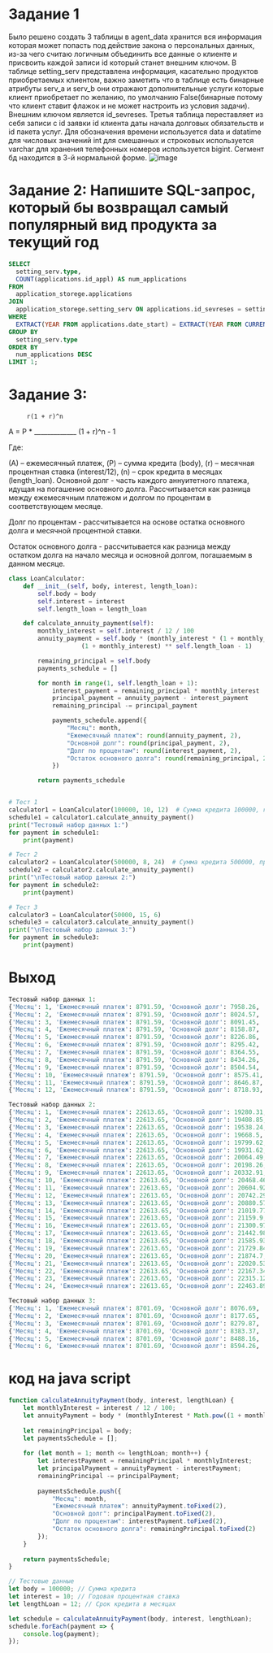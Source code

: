 # Задание 1
Было решено создать 3 таблицы в agent_data хранится вся информация которая может попасть под действие закона о персональных данных, из-за чего считаю логичным объединить все данные о клиенте и присвоить каждой записи id который станет внешним ключом. В таблице setting_serv представлена информация, касательно продуктов приобретаемых клиентом, важно заметить что в  таблице есть бинарные атрибуты serv_a и serv_b они отражают дополнительные услуги которые клиент приобретает по желанию, по умолчанию False(бинарные потому что клиент ставит флажок и не может настроить из  условия задачи).  Внешним ключом является id_sevreses. Третья таблица переставляет из себя записи с id заявки id клиента даты начала  долговых обязательств и id пакета услуг. Для обозначения времени используется data и datatime для числовых значений int для смешанных и строковых используется varchar для хранения телефонных номеров используется bigint. Сегмент бд находится в 3-й нормальной форме. 
![image](https://github.com/Nikolairopin/bank/assets/126417867/d34bba90-bd86-4633-860c-1091835fdab2)
# Задание 2: Напишите SQL-запрос, который бы возвращал самый популярный вид продукта за текущий год
```sql 
SELECT
  setting_serv.type,
  COUNT(applications.id_appl) AS num_applications
FROM
  application_storege.applications
JOIN
  application_storege.setting_serv ON applications.id_sevreses = setting_serv.id_sevreses
WHERE
  EXTRACT(YEAR FROM applications.date_start) = EXTRACT(YEAR FROM CURRENT_DATE)
GROUP BY
  setting_serv.type
ORDER BY
  num_applications DESC
LIMIT 1;
```
# Задание 3:

         r(1 + r)^n
A = P * _____________
        (1 + r)^n - 1

Где:

(A) – ежемесячный платеж,
(P) – сумма кредита (body),
(r) – месячная процентная ставка (interest/12),
(n) – срок кредита в месяцах (length_loan).
Основной долг - часть каждого аннуитетного платежа, идущая на погашение основного долга. Рассчитывается как разница между ежемесячным платежом и долгом по процентам в соответствующем месяце.

Долг по процентам - рассчитывается на основе остатка основного долга и месячной процентной ставки.

Остаток основного долга - рассчитывается как разница между остатком долга на начало месяца и основной долгом, погашаемым в данном месяце.


```python
class LoanCalculator:
    def __init__(self, body, interest, length_loan):
        self.body = body
        self.interest = interest
        self.length_loan = length_loan

    def calculate_annuity_payment(self):
        monthly_interest = self.interest / 12 / 100
        annuity_payment = self.body * (monthly_interest * (1 + monthly_interest) ** self.length_loan) / (
                    (1 + monthly_interest) ** self.length_loan - 1)

        remaining_principal = self.body
        payments_schedule = []

        for month in range(1, self.length_loan + 1):
            interest_payment = remaining_principal * monthly_interest
            principal_payment = annuity_payment - interest_payment
            remaining_principal -= principal_payment

            payments_schedule.append({
                "Месяц": month,
                "Ежемесячный платеж": round(annuity_payment, 2),
                "Основной долг": round(principal_payment, 2),
                "Долг по процентам": round(interest_payment, 2),
                "Остаток основного долга": round(remaining_principal, 2)
            })

        return payments_schedule


# Тест 1
calculator1 = LoanCalculator(100000, 10, 12)  # Сумма кредита 100000, годовая процентная ставка 10%, срок 12 месяцев
schedule1 = calculator1.calculate_annuity_payment()
print("Тестовый набор данных 1:")
for payment in schedule1:
    print(payment)

# Тест 2
calculator2 = LoanCalculator(500000, 8, 24)  # Сумма кредита 500000, процент 8%, срок 24 месяца
schedule2 = calculator2.calculate_annuity_payment()
print("\nТестовый набор данных 2:")
for payment in schedule2:
    print(payment)

# Тест 3
calculator3 = LoanCalculator(50000, 15, 6)
schedule3 = calculator3.calculate_annuity_payment()
print("\nТестовый набор данных 3:")
for payment in schedule3:
    print(payment)
```
 # Выход
```python
Тестовый набор данных 1:
{'Месяц': 1, 'Ежемесячный платеж': 8791.59, 'Основной долг': 7958.26, 'Долг по процентам': 833.33, 'Остаток основного долга': 92041.74}
{'Месяц': 2, 'Ежемесячный платеж': 8791.59, 'Основной долг': 8024.57, 'Долг по процентам': 767.01, 'Остаток основного долга': 84017.17}
{'Месяц': 3, 'Ежемесячный платеж': 8791.59, 'Основной долг': 8091.45, 'Долг по процентам': 700.14, 'Остаток основного долга': 75925.72}
{'Месяц': 4, 'Ежемесячный платеж': 8791.59, 'Основной долг': 8158.87, 'Долг по процентам': 632.71, 'Остаток основного долга': 67766.85}
{'Месяц': 5, 'Ежемесячный платеж': 8791.59, 'Основной долг': 8226.86, 'Долг по процентам': 564.72, 'Остаток основного долга': 59539.99}
{'Месяц': 6, 'Ежемесячный платеж': 8791.59, 'Основной долг': 8295.42, 'Долг по процентам': 496.17, 'Остаток основного долга': 51244.56}
{'Месяц': 7, 'Ежемесячный платеж': 8791.59, 'Основной долг': 8364.55, 'Долг по процентам': 427.04, 'Остаток основного долга': 42880.01}
{'Месяц': 8, 'Ежемесячный платеж': 8791.59, 'Основной долг': 8434.26, 'Долг по процентам': 357.33, 'Остаток основного долга': 34445.76}
{'Месяц': 9, 'Ежемесячный платеж': 8791.59, 'Основной долг': 8504.54, 'Долг по процентам': 287.05, 'Остаток основного долга': 25941.22}
{'Месяц': 10, 'Ежемесячный платеж': 8791.59, 'Основной долг': 8575.41, 'Долг по процентам': 216.18, 'Остаток основного долга': 17365.8}
{'Месяц': 11, 'Ежемесячный платеж': 8791.59, 'Основной долг': 8646.87, 'Долг по процентам': 144.72, 'Остаток основного долга': 8718.93}
{'Месяц': 12, 'Ежемесячный платеж': 8791.59, 'Основной долг': 8718.93, 'Долг по процентам': 72.66, 'Остаток основного долга': -0.0}

Тестовый набор данных 2:
{'Месяц': 1, 'Ежемесячный платеж': 22613.65, 'Основной долг': 19280.31, 'Долг по процентам': 3333.33, 'Остаток основного долга': 480719.69}
{'Месяц': 2, 'Ежемесячный платеж': 22613.65, 'Основной долг': 19408.85, 'Долг по процентам': 3204.8, 'Остаток основного долга': 461310.84}
{'Месяц': 3, 'Ежемесячный платеж': 22613.65, 'Основной долг': 19538.24, 'Долг по процентам': 3075.41, 'Остаток основного долга': 441772.6}
{'Месяц': 4, 'Ежемесячный платеж': 22613.65, 'Основной долг': 19668.5, 'Долг по процентам': 2945.15, 'Остаток основного долга': 422104.1}
{'Месяц': 5, 'Ежемесячный платеж': 22613.65, 'Основной долг': 19799.62, 'Долг по процентам': 2814.03, 'Остаток основного долга': 402304.49}
{'Месяц': 6, 'Ежемесячный платеж': 22613.65, 'Основной долг': 19931.62, 'Долг по процентам': 2682.03, 'Остаток основного долга': 382372.87}
{'Месяц': 7, 'Ежемесячный платеж': 22613.65, 'Основной долг': 20064.49, 'Долг по процентам': 2549.15, 'Остаток основного долга': 362308.38}
{'Месяц': 8, 'Ежемесячный платеж': 22613.65, 'Основной долг': 20198.26, 'Долг по процентам': 2415.39, 'Остаток основного долга': 342110.12}
{'Месяц': 9, 'Ежемесячный платеж': 22613.65, 'Основной долг': 20332.91, 'Долг по процентам': 2280.73, 'Остаток основного долга': 321777.21}
{'Месяц': 10, 'Ежемесячный платеж': 22613.65, 'Основной долг': 20468.46, 'Долг по процентам': 2145.18, 'Остаток основного долга': 301308.74}
{'Месяц': 11, 'Ежемесячный платеж': 22613.65, 'Основной долг': 20604.92, 'Долг по процентам': 2008.72, 'Остаток основного долга': 280703.82}
{'Месяц': 12, 'Ежемесячный платеж': 22613.65, 'Основной долг': 20742.29, 'Долг по процентам': 1871.36, 'Остаток основного долга': 259961.54}
{'Месяц': 13, 'Ежемесячный платеж': 22613.65, 'Основной долг': 20880.57, 'Долг по процентам': 1733.08, 'Остаток основного долга': 239080.97}
{'Месяц': 14, 'Ежемесячный платеж': 22613.65, 'Основной долг': 21019.77, 'Долг по процентам': 1593.87, 'Остаток основного долга': 218061.2}
{'Месяц': 15, 'Ежемесячный платеж': 22613.65, 'Основной долг': 21159.9, 'Долг по процентам': 1453.74, 'Остаток основного долга': 196901.29}
{'Месяц': 16, 'Ежемесячный платеж': 22613.65, 'Основной долг': 21300.97, 'Долг по процентам': 1312.68, 'Остаток основного долга': 175600.32}
{'Месяц': 17, 'Ежемесячный платеж': 22613.65, 'Основной долг': 21442.98, 'Долг по процентам': 1170.67, 'Остаток основного долга': 154157.34}
{'Месяц': 18, 'Ежемесячный платеж': 22613.65, 'Основной долг': 21585.93, 'Долг по процентам': 1027.72, 'Остаток основного долга': 132571.41}
{'Месяц': 19, 'Ежемесячный платеж': 22613.65, 'Основной долг': 21729.84, 'Долг по процентам': 883.81, 'Остаток основного долга': 110841.58}
{'Месяц': 20, 'Ежемесячный платеж': 22613.65, 'Основной долг': 21874.7, 'Долг по процентам': 738.94, 'Остаток основного долга': 88966.88}
{'Месяц': 21, 'Ежемесячный платеж': 22613.65, 'Основной долг': 22020.53, 'Долг по процентам': 593.11, 'Остаток основного долга': 66946.34}
{'Месяц': 22, 'Ежемесячный платеж': 22613.65, 'Основной долг': 22167.34, 'Долг по процентам': 446.31, 'Остаток основного долга': 44779.01}
{'Месяц': 23, 'Ежемесячный платеж': 22613.65, 'Основной долг': 22315.12, 'Долг по процентам': 298.53, 'Остаток основного долга': 22463.89}
{'Месяц': 24, 'Ежемесячный платеж': 22613.65, 'Основной долг': 22463.89, 'Долг по процентам': 149.76, 'Остаток основного долга': -0.0}

Тестовый набор данных 3:
{'Месяц': 1, 'Ежемесячный платеж': 8701.69, 'Основной долг': 8076.69, 'Долг по процентам': 625.0, 'Остаток основного долга': 41923.31}
{'Месяц': 2, 'Ежемесячный платеж': 8701.69, 'Основной долг': 8177.65, 'Долг по процентам': 524.04, 'Остаток основного долга': 33745.66}
{'Месяц': 3, 'Ежемесячный платеж': 8701.69, 'Основной долг': 8279.87, 'Долг по процентам': 421.82, 'Остаток основного долга': 25465.79}
{'Месяц': 4, 'Ежемесячный платеж': 8701.69, 'Основной долг': 8383.37, 'Долг по процентам': 318.32, 'Остаток основного долга': 17082.42}
{'Месяц': 5, 'Ежемесячный платеж': 8701.69, 'Основной долг': 8488.16, 'Долг по процентам': 213.53, 'Остаток основного долга': 8594.26}
{'Месяц': 6, 'Ежемесячный платеж': 8701.69, 'Основной долг': 8594.26, 'Долг по процентам': 107.43, 'Остаток основного долга': -0.0}
```
 # код на java script 
```js
function calculateAnnuityPayment(body, interest, lengthLoan) {
    let monthlyInterest = interest / 12 / 100;
    let annuityPayment = body * (monthlyInterest * Math.pow((1 + monthlyInterest), lengthLoan)) / (Math.pow((1 + monthlyInterest), lengthLoan) - 1);
    
    let remainingPrincipal = body;
    let paymentsSchedule = [];
    
    for (let month = 1; month <= lengthLoan; month++) {
        let interestPayment = remainingPrincipal * monthlyInterest;
        let principalPayment = annuityPayment - interestPayment;
        remainingPrincipal -= principalPayment;
        
        paymentsSchedule.push({
            "Месяц": month,
            "Ежемесячный платеж": annuityPayment.toFixed(2),
            "Основной долг": principalPayment.toFixed(2),
            "Долг по процентам": interestPayment.toFixed(2),
            "Остаток основного долга": remainingPrincipal.toFixed(2)
        });
    }
    
    return paymentsSchedule;
}

// Тестовые данные
let body = 100000; // Сумма кредита
let interest = 10; // Годовая процентная ставка
let lengthLoan = 12; // Срок кредита в месяцах

let schedule = calculateAnnuityPayment(body, interest, lengthLoan);
schedule.forEach(payment => {
    console.log(payment);
});
```

